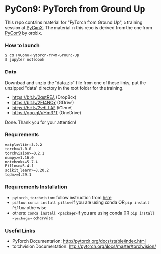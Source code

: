 # PyCon9: PyTorch from Ground Up

This repo contains material for "PyTorch from Ground Up", a training session at [PyConX](http://pycon.it).
The material in this repo is derived from the one from [PyCon9](https://github.com/orobix/PyCon9-Pytorch-from-Ground-Up) by orobix.

### How to launch

	$ cd PyConX-Pytorch-from-Ground-Up
	$ jupyter notebook

### Data

Download and unzip the "data.zip" file from one of these links, put the unzipped "data" directory in the root folder for the training.
 - https://bit.ly/2qstREA (DropBox)
 - https://bit.ly/2EI4NOY (GDrive)
 - https://bit.ly/2vdLLAF (iCloud)
 - https://goo.gl/uHm37T (OneDrive)

Done. Thank you for your attention!

### Requirements

	matplotlib>=3.0.2
	torch>=1.0.0
    torchvision>=0.2.1
    numpy>=1.16.0
    notebook>=5.7.4
	Pillow>=5.4.1
	scikit_learn>=0.20.2
	tqdm>=4.29.1

### Requirements Installation

- `pytorch`, `torchvision`: follow instruction from [here](http://pytorch.org)
- `pillow`: `conda install pillow` if you are using conda OR `pip install Pillow` otherwise
- others: `conda install <package>`if you are using conda OR `pip install <package>` otherwise

### Useful Links

- PyTorch Documentation: http://pytorch.org/docs/stable/index.html 
- torchvision Documentation: http://pytorch.org/docs/master/torchvision/
